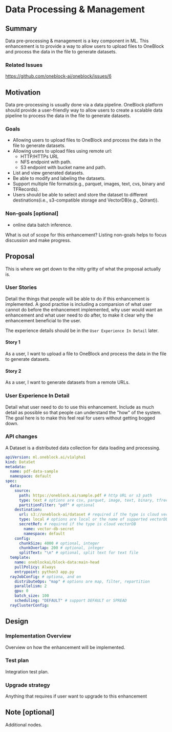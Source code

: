 # Data Processing & Management

## Summary

Data pre-processing & management is a key component in ML. This enhancement is to provide a way to allow users to upload files to OneBlock and process the data in the file to generate datasets.

### Related Issues

https://github.com/oneblock-ai/oneblock/issues/6

## Motivation

Data pre-processing is usually done via a data pipeline. OneBlock platform should provide a user-friendly way to allow users to create a scalable data pipeline to process the data in the file to generate datasets.

### Goals

- Allowing users to upload files to OneBlock and process the data in the file to generate datasets.
- Allowing users to upload files using remote url:
  - HTTP/HTTPs URL
  - NFS endpoint with path.
  - S3 endpoint with bucket name and path.
- List and view generated datasets.
- Be able to modify and labeling the datasets.
- Support multiple file formats(e.g., parquet, images, text, cvs, binary and TFRecords).
- Users should be able to select and store the dataset to different destinations(i.e., s3-compatible storage and VectorDB(e.g., Qdrant)).

### Non-goals [optional]

- online data batch inference.

What is out of scope for this enhancement? Listing non-goals helps to focus discussion and make progress.

## Proposal

This is where we get down to the nitty gritty of what the proposal actually is.

### User Stories
Detail the things that people will be able to do if this enhancement is implemented. A good practise is including a comparsion of what user cannot do before the enhancement implemented, why user would want an enhancement and what user need to do after, to make it clear why the enhancement beneficial to the user.

The experience details should be in the `User Experience In Detail` later.

#### Story 1
As a user, I want to upload a file to OneBlock and process the data in the file to generate datasets.

#### Story 2

As a user, I want to generate datasets from a remote URLs.

### User Experience In Detail

Detail what user need to do to use this enhancement. Include as much detail as possible so that people can understand the "how" of the system. The goal here is to make this feel real for users without getting bogged down.

### API changes

A Dataset is a distributed data collection for data loading and processing.

```YAML
apiVersion: ml.oneblock.ai/v1alpha1
kind: DataSet
metadata:
  name: pdf-data-sample
  namespace: default
spec:
  data:
    source:
      path: https://oneblock.ai/sample.pdf # http URL or s3 path
      type: text # options are csv, parquet, image, text, binary, tfrecords
      partitionFilter: "pdf" # optional
    destination:
      url: s3://oneblock-ai/dataset # required if the type is cloud vectorDB
      type: local # options are local or the name of supported vectorDB
      secretRef: # required if the type is cloud vectorDB
        name: vector-db-secret
        namespace: default
    config:
      chunkSize: 4000 # optional, integer
      chunkOverlap: 200 # optional, integer
      splitText: "\n" # optional, split text for text file
  template: 
    name: oneblockai/block-data:main-head
    pullPolicy: Always
    entrypoint: python3 app.py
  rayJobConfig: # optiona, and on
    distributeOps: "map" # options are map, filter, repartition
    parallelism: 2
    gpu: 0
    batch_size: 100
    scheduling: "DEFAULT" # support DEFAULT or SPREAD
  rayClusterConfig:
```

## Design

### Implementation Overview

Overview on how the enhancement will be implemented.

### Test plan

Integration test plan.

### Upgrade strategy

Anything that requires if user want to upgrade to this enhancement

## Note [optional]

Additional nodes.
